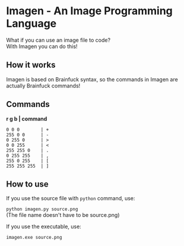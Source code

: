 # Imagen - An Image Programming Language

What if you can use an image file to code?<br>
With Imagen you can do this!

## How it works

Imagen is based on Brainfuck syntax, so the commands in Imagen are actually Brainfuck commands!

## Commands

**r g b | command**

`0 0 0        | +` <br>
`255 0 0      | -` <br>
`0 255 0      | >` <br>
`0 0 255      | <` <br>
`255 255 0    | .` <br>
`0 255 255    | ,` <br>
`255 0 255    | [` <br>
`255 255 255  | ]` <br>


## How to use

If you use the source file with `python` command, use:

`python imagen.py source.png` <br>
(The file name doesn't have to be source.png)<br>

If you use the executable, use:

`imagen.exe source.png`
